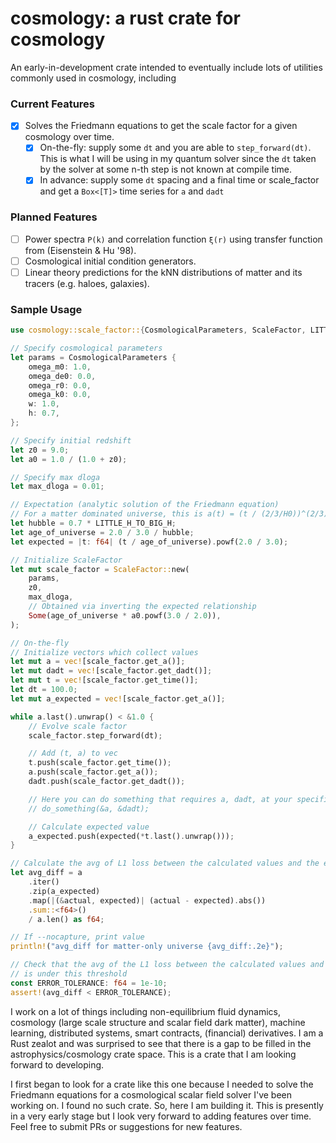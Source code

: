 # cosmology: a rust crate for cosmology

An early-in-development crate intended to eventually include lots of utilities commonly used in cosmology, including

### Current Features

- [x] Solves the Friedmann equations to get the scale factor for a given cosmology over time.
  - [x] On-the-fly: supply some `dt` and you are able to `step_forward(dt)`. This is what I will be using in my quantum solver since the `dt` taken by the solver at some n-th step is not known at compile time.
  - [x] In advance: supply some `dt` spacing and a final time or scale_factor and get a `Box<[T]>` time series for `a` and `dadt`

### Planned Features

- [ ] Power spectra `P(k)` and correlation function `ξ(r)` using transfer function from (Eisenstein & Hu '98).
- [ ] Cosmological initial condition generators.
- [ ] Linear theory predictions for the kNN distributions of matter and its tracers (e.g. haloes, galaxies).

### Sample Usage

```rust
use cosmology::scale_factor::{CosmologicalParameters, ScaleFactor, LITTLE_H_TO_BIG_H};

// Specify cosmological parameters
let params = CosmologicalParameters {
    omega_m0: 1.0,
    omega_de0: 0.0,
    omega_r0: 0.0,
    omega_k0: 0.0,
    w: 1.0,
    h: 0.7,
};

// Specify initial redshift
let z0 = 9.0;
let a0 = 1.0 / (1.0 + z0);

// Specify max dloga
let max_dloga = 0.01;

// Expectation (analytic solution of the Friedmann equation)
// For a matter dominated universe, this is a(t) = (t / (2/3/H0))^(2/3)
let hubble = 0.7 * LITTLE_H_TO_BIG_H;
let age_of_universe = 2.0 / 3.0 / hubble;
let expected = |t: f64| (t / age_of_universe).powf(2.0 / 3.0);

// Initialize ScaleFactor
let mut scale_factor = ScaleFactor::new(
    params,
    z0,
    max_dloga,
    // Obtained via inverting the expected relationship
    Some(age_of_universe * a0.powf(3.0 / 2.0)),
);

// On-the-fly
// Initialize vectors which collect values
let mut a = vec![scale_factor.get_a()];
let mut dadt = vec![scale_factor.get_dadt()];
let mut t = vec![scale_factor.get_time()];
let dt = 100.0;
let mut a_expected = vec![scale_factor.get_a()];

while a.last().unwrap() < &1.0 {
    // Evolve scale factor
    scale_factor.step_forward(dt);

    // Add (t, a) to vec
    t.push(scale_factor.get_time());
    a.push(scale_factor.get_a());
    dadt.push(scale_factor.get_dadt());

    // Here you can do something that requires a, dadt, at your specified time t.
    // do_something(&a, &dadt);

    // Calculate expected value
    a_expected.push(expected(*t.last().unwrap()));
}

// Calculate the avg of L1 loss between the calculated values and the expected values
let avg_diff = a
    .iter()
    .zip(a_expected)
    .map(|(&actual, expected)| (actual - expected).abs())
    .sum::<f64>()
    / a.len() as f64;

// If --nocapture, print value
println!("avg_diff for matter-only universe {avg_diff:.2e}");

// Check that the avg of the L1 loss between the calculated values and the expected values
// is under this threshold
const ERROR_TOLERANCE: f64 = 1e-10;
assert!(avg_diff < ERROR_TOLERANCE);
```

I work on a lot of things including non-equilibrium fluid dynamics, cosmology (large scale structure and scalar field dark matter), machine learning, distributed systems, smart contracts, (financial) derivatives. I am a Rust zealot and was surprised to see that there is a gap to be filled in the astrophysics/cosmology crate space. This is a crate that I am looking forward to developing.

I first began to look for a crate like this one because I needed to solve the Friedmann equations for a cosmological scalar field solver I've been working on. I found no such crate. So, here I am building it. This is presently in a very early stage but I look very forward to adding features over time. Feel free to submit PRs or suggestions for new features.
